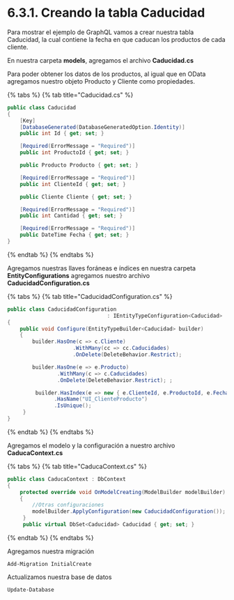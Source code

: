 # 6.3.1. Creando la tabla Caducidad

Para mostrar el ejemplo de GraphQL vamos a crear nuestra tabla Caducidad, la cual contiene la fecha en que caducan los productos de cada cliente.

En nuestra carpeta **models**, agregamos el archivo **Caducidad.cs**

Para poder obtener los datos de los productos, al igual que en OData agregamos nuestro objeto Producto y Cliente como propiedades.

{% tabs %}
{% tab title="Caducidad.cs" %}
```csharp
public class Caducidad
{
    [Key]
    [DatabaseGenerated(DatabaseGeneratedOption.Identity)]
    public int Id { get; set; }

    [Required(ErrorMessage = "Required")]       
    public int ProductoId { get; set; }

    public Producto Producto { get; set; }

    [Required(ErrorMessage = "Required")]
    public int ClienteId { get; set; }

    public Cliente Cliente { get; set; }

    [Required(ErrorMessage = "Required")]
    public int Cantidad { get; set; }

    [Required(ErrorMessage = "Required")]
    public DateTime Fecha { get; set; }
}
```
{% endtab %}
{% endtabs %}

Agregamos nuestras llaves foráneas e índices en nuestra carpeta **EntityConfigurations** agregamos nuestro archivo **CaducidadConfiguration.cs**

{% tabs %}
{% tab title="CaducidadConfiguration.cs" %}
```csharp
public class CaducidadConfiguration 
                                : IEntityTypeConfiguration<Caducidad>
{
    public void Configure(EntityTypeBuilder<Caducidad> builder)
    {
        builder.HasOne(c => c.Cliente)
                     .WithMany(cc => cc.Caducidades)
                     .OnDelete(DeleteBehavior.Restrict);

        builder.HasOne(e => e.Producto)
                .WithMany(c => c.Caducidades)
                .OnDelete(DeleteBehavior.Restrict); ;

         builder.HasIndex(e => new { e.ClienteId, e.ProductoId, e.Fecha })
               .HasName("UI_ClienteProducto")
               .IsUnique();
     }
}
```
{% endtab %}
{% endtabs %}

Agregamos el modelo y la configuración a nuestro archivo **CaducaContext.cs**  


{% tabs %}
{% tab title="CaducaContext.cs" %}
```csharp
public class CaducaContext : DbContext
{
    protected override void OnModelCreating(ModelBuilder modelBuilder)
    {
        //Otras configuraciones
        modelBuilder.ApplyConfiguration(new CaducidadConfiguration());
     }
     public virtual DbSet<Caducidad> Caducidad { get; set; }

```
{% endtab %}
{% endtabs %}

Agregamos nuestra migración

```text
Add-Migration InitialCreate
```

Actualizamos nuestra base de datos

```text
Update-Database
```

